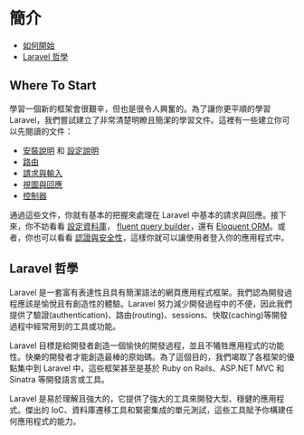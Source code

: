 # 簡介

- [如何開始](#where-to-start)
- [Laravel 哲學](#laravel-philosophy)

<a name="where-to-start"></a>
## Where To Start

學習一個新的框架會很艱辛，但也是很令人興奮的。為了讓你更平順的學習 Laravel，我們嘗試建立了非常清楚明瞭且簡潔的學習文件。這裡有一些建立你可以先閱讀的文件：

- [安裝說明](/docs/installation) 和 [設定說明](/docs/configuration)
- [路由](/docs/routing)
- [請求與輸入](/docs/requests)
- [視圖與回應](/docs/responses)
- [控制器](/docs/controllers)

通過這些文件，你就有基本的把握來處理在 Laravel 中基本的請求與回應。接下來，你不妨看看 [設定資料庫](/docs/database)， [fluent query builder](/docs/queries)，還有 [Eloquent ORM](/docs/eloquent)。或者，你也可以看看 [認證與安全性](/docs/security)，這樣你就可以讓使用者登入你的應用程式中。

<a name="laravel-philosophy"></a>
## Laravel 哲學

Laravel 是一套富有表達性且具有簡潔語法的網頁應用程式框架。我們認為開發過程應該是愉悅且有創造性的體驗。Laravel 努力減少開發過程中的不便，因此我們提供了驗證(authentication)、路由(routing)、sessions、快取(caching)等開發過程中經常用到的工具或功能。

Laravel 目標是給開發者創造一個愉快的開發過程，並且不犧牲應用程式的功能性。快樂的開發者才能創造最棒的原始碼。為了這個目的，我們竭取了各框架的優點集中到 Laravel 中，這些框架甚至是基於 Ruby on Rails、ASP.NET MVC 和 Sinatra 等開發語言或工具。

Laravel 是易於理解且強大的，它提供了強大的工具來開發大型、穩健的應用程式。傑出的 IoC、資料庫遷移工具和緊密集成的單元測試，這些工具賦予你構建任何應用程式的能力。
